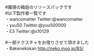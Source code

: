 #魔導の箱庭のリソースパックです<br>
#以下製作者一覧です<br>
・wancomatter  Twitter:@wancomatter<br>
・yuu50  			Twitter:@yuu500000<br>
・E3   				Twitter:@s10129<br>
<br>
#一部テクスチャをお借りさせて頂きました<br>
・Bakenekokan http://neko.moo.jp/BS/
